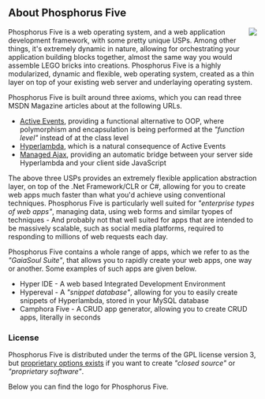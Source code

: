 ## About Phosphorus Five

<img style="margin-left:1rem; float:right;max-width: 20%;" src="modules/hyper-ide/media/logo.svg" />

Phosphorus Five is a web operating system, and a web application development framework, with some pretty
unique USPs. Among other things, it's extremely dynamic in nature, allowing for orchestrating your application
building blocks together, almost the same way you would assemble LEGO bricks into creations.
Phosphorus Five is a highly modularized, dynamic and flexible, web operating system, created as a thin layer
on top of your existing web server and underlaying operating system.

Phosphorus Five is built around three axioms, which you can read three MSDN Magazine articles about at the following URLs.

* [Active Events](https://msdn.microsoft.com/en-us/magazine/mt795187), providing a functional alternative to OOP, where polymorphism and encapsulation is being performed at the _"function level"_ instead of at the class level
* [Hyperlambda](https://msdn.microsoft.com/en-us/magazine/mt809119), which is a natural consequence of Active Events
* [Managed Ajax](https://msdn.microsoft.com/en-us/magazine/mt826343), providing an automatic bridge between your server side Hyperlambda and your client side JavaScript

The above three USPs provides an extremely flexible application abstraction layer, on top of the .Net Framework/CLR
or C#, allowing for you to create web apps much faster than what you'd achieve using conventional techniques.
Phosphorus Five is particularly well suited for _"enterprise types of web apps"_, managing data, using web forms
and similar tyopes of techniques - And probably not that well suited for apps that are intended to be massively
scalable, such as social media platforms, required to responding to millions of web requests each day.

Phosphorus Five contains a whole range of apps, which we refer to as the _"GaiaSoul Suite"_, that allows you
to rapidly create your web apps, one way or another. Some examples of such apps are given below.

* Hyper IDE - A web based Integrated Development Environment
* Hypereval - A _"snippet database"_, allowing for you to easily create snippets of Hyperlambda, stored in your MySQL database
* Camphora Five - A CRUD app generator, allowing you to create CRUD apps, literally in seconds

### License

Phosphorus Five is distributed under the terms of the GPL license version 3, but [proprietary options exists](/bazar?app=license)
if you want to create _"closed source"_ or _"proprietary software"_.

Below you can find the logo for Phosphorus Five.
